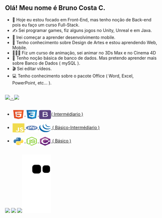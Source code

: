 ## Olá! Meu nome é Bruno Costa C.

<!--Mini introdução-->
- 🍃 Hoje eu estou focado em Front-End, mas tenho noção de Back-end pois eu faço um curso Full-Stack.
- ✍️ Sei programar games, fiz alguns jogos no Unity, Unreal e em Java.
- 🧐 Irei começar a aprender desenvolvimento mobile.
- 🎨 Tenho conhecimento sobre Design de Artes e estou aprendendo Web, Mobile.
-  🚶🏽‍♂️  Fiz um curso de animação, sei animar no 3Ds Max e no Cinema 4D
- 🎲 Tenho noção básica de banco de dados. Mas pretendo aprender mais sobre Banco de Dados ( mySQL ).
- 🎬 Sei editar vídeos.
- 💻 Tenho conhecimento sobre o pacote Office ( Word, Excel, PowerPoint, etc... ).
 
<br />

<!--Tables do Github-->

<div>
  <a href="https://github.com/ihyperbr">
  <img height="225em" = src = "https://github-readme-stats.vercel.app/api/top-langs/?username=ihyperbr&theme=dark"/> -  
  <img height="180em" = src="https://github-readme-stats.vercel.app/api?username=ihyperbr&show_icons=true&theme=dark&include_all_commits=true&count_private=true"/>
</div>
 
<br />
 
<!--Habilidades-->
 
  - <img align="center" alt="HTML5" height="30" width="40" src="https://github.com/devicons/devicon/blob/master/icons/html5/html5-original.svg"> <img align="center" alt="CSS3"      height="30" width="40" src="https://github.com/devicons/devicon/blob/master/icons/css3/css3-original.svg"> <img align="center" alt="Bootstrap" height="30" width="40"            src="https://github.com/devicons/devicon/blob/master/icons/bootstrap/bootstrap-plain.svg">( Intermédiario )
 
 - <img align="center" alt="Js" height="30" width="40" src="https://github.com/devicons/devicon/blob/master/icons/javascript/javascript-plain.svg"> <img align="center" alt="PHP"    height="30" width="40" src="https://github.com/devicons/devicon/blob/master/icons/php/php-plain.svg"> <img align="center" alt="Jquery" height="30" width="40"                    src="https://github.com/devicons/devicon/blob/master/icons/jquery/jquery-original.svg"> ( Básico-Intermédiario )
 
 - <img align="center" alt="Python" height="30" width="40" src="https://github.com/devicons/devicon/blob/master/icons/python/python-original.svg"> <img align="center"              alt="Nodejs" height="30" width="40" src="https://github.com/devicons/devicon/blob/master/icons/nodejs/nodejs-original.svg"> <img align="center" alt="Csharp" height="30"          width="40" src="https://github.com/devicons/devicon/blob/master/icons/csharp/csharp-original.svg"> ( Básico ) 
 
##
 
<!--Redes Sociais e animação-->
 
<div> 
  <a href="https://www.instagram.com/bruno.costa.c/" target="_blank"><img src="https://img.shields.io/badge/-Instagram-%23E4405F?style=for-the-badge&logo=instagram&logoColor=white" target="_blank"></a>
  <a href = "mailto: bruno_costa12@hotmail.com"><img src="https://img.shields.io/badge/Gmail-D14836?style=for-the-badge&logo=gmail&logoColor=white" target="_blank"></a>
  <a href="https://www.linkedin.com/in/bruno-costa-a643621b2/" target="_blank"><img src="https://img.shields.io/badge/-LinkedIn-%230077B5?style=for-the-badge&logo=linkedin&logoColor=white" target="_blank"></a  
 
  ![Snake animation](https://github.com/ihyperbr/ihyperbr/blob/output/github-contribution-grid-snake.svg) 
 
</div>
